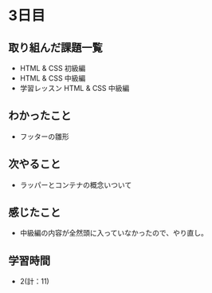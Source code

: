 # 3日目
## 取り組んだ課題一覧
- HTML & CSS 初級編
- HTML & CSS 中級編
- 学習レッスン HTML & CSS 中級編
## わかったこと
- フッターの雛形
## 次やること
- ラッパーとコンテナの概念いついて
## 感じたこと
- 中級編の内容が全然頭に入っていなかったので、やり直し。
## 学習時間
- 2(計：11)

